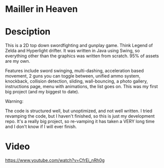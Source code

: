 # Mailler in Heaven

# Desciption

This is a 2D top down swordfighting and gunplay game. Think Legend of Zelda and Hyperlight drifter.
It was written in Java using Swing, so everything other than the graphics was written from scratch. 95% of assets are my own.

Features include sword swinging, multi-dashing, acceleration based movement, 2 guns you can toggle between, unified ammo system, knockback, collision detection, sliding, wall-bouncing, a photo gallery, instructions page, menu with animations, the list goes on.
This was my first big project (and my biggest to date). 

Warning:

The code is structured well, but unoptimized, and not well written. I tried revamping the code, but I haven't finished, so this is just my development repo. It's a really big project, so re-vamping it has taken a VERY long time and I don't know if I will ever finish.

# Video

https://www.youtube.com/watch?v=CfrEi_nRh0g

